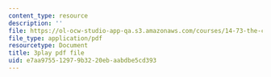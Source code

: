```yaml
---
content_type: resource
description: ''
file: https://ol-ocw-studio-app-qa.s3.amazonaws.com/courses/14-73-the-challenge-of-world-poverty-spring-2011/e7aa975512979b3220ebaabdbe5cd393_xuAD_a1OuNo.pdf
file_type: application/pdf
resourcetype: Document
title: 3play pdf file
uid: e7aa9755-1297-9b32-20eb-aabdbe5cd393
---
```

